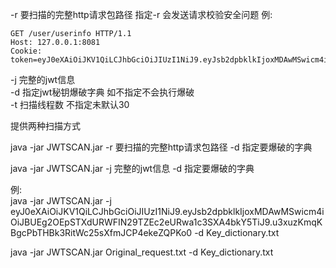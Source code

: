 -r 要扫描的完整http请求包路径 指定-r 会发送请求校验安全问题
例:
```
GET /user/userinfo HTTP/1.1
Host: 127.0.0.1:8081
Cookie: token=eyJ0eXAiOiJKV1QiLCJhbGciOiJIUzI1NiJ9.eyJsb2dpbklkIjoxMDAwMSwicm4iOiJBUEg2OEpSTXdURWFIN29TZEc2eURwa1c3SXA4bkY5TiJ9.u3xuzKmqKBgcPbTHBk3RitWc25sXfmJCP4ekeZQPKo0
```

-j 完整的jwt信息  
-d 指定jwt秘钥爆破字典 如不指定不会执行爆破  
-t 扫描线程数 不指定未默认30

提供两种扫描方式

java -jar JWTSCAN.jar -r 要扫描的完整http请求包路径 -d 指定要爆破的字典

java -jar JWTSCAN.jar -j 完整的jwt信息  -d 指定要爆破的字典


例:  
 java -jar JWTSCAN.jar  -j eyJ0eXAiOiJKV1QiLCJhbGciOiJIUzI1NiJ9.eyJsb2dpbklkIjoxMDAwMSwicm4iOiJBUEg2OEpSTXdURWFIN29TZEc2eURwa1c3SXA4bkY5TiJ9.u3xuzKmqKBgcPbTHBk3RitWc25sXfmJCP4ekeZQPKo0 -d Key_dictionary.txt


java -jar JWTSCAN.jar Original_request.txt -d Key_dictionary.txt

